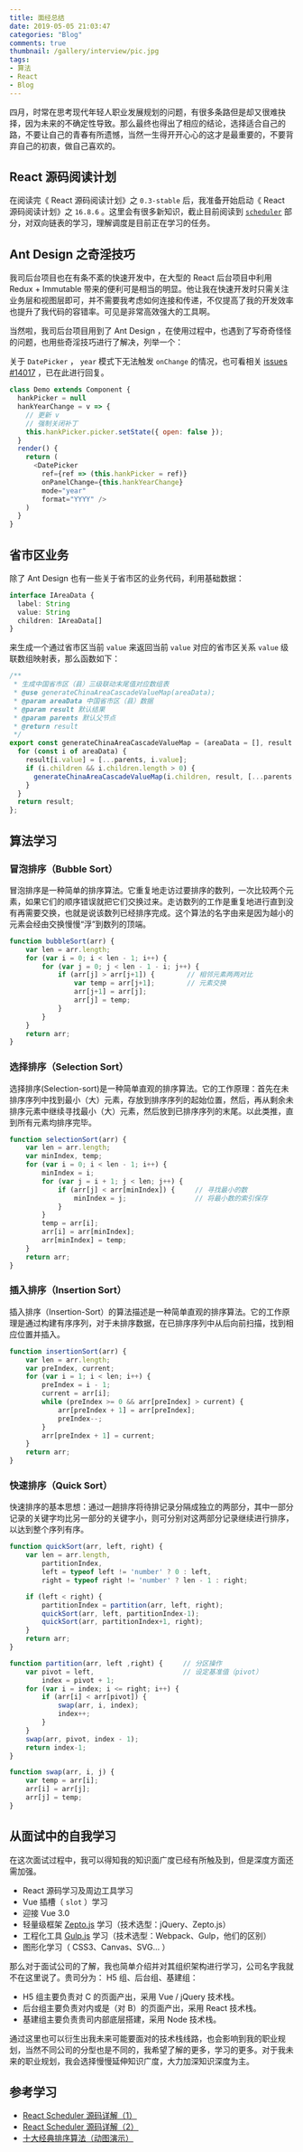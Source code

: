 ```yaml
---
title: 面经总结
date: 2019-05-05 21:03:47
categories: "Blog"
comments: true
thumbnail: /gallery/interview/pic.jpg
tags:
- 算法
- React
- Blog
---
```


<!-- no node -->

<!-- more -->

四月，时常在思考现代年轻人职业发展规划的问题，有很多条路但是却又很难抉择，因为未来的不确定性导致。那么最终也得出了相应的结论，选择适合自己的路，不要让自己的青春有所遗憾，当然一生得开开心心的这才是最重要的，不要背弃自己的初衷，做自己喜欢的。

## React 源码阅读计划

在阅读完《 React 源码阅读计划》之 `0.3-stable` 后，我准备开始启动《 React 源码阅读计划》之 `16.8.6` 。这里会有很多新知识，截止目前阅读到 [`scheduler`](https://github.com/facebook/react/tree/v16.8.6/packages/scheduler) 部分，对双向链表的学习，理解调度是目前正在学习的任务。

## Ant Design 之奇淫技巧

我司后台项目也在有条不紊的快速开发中，在大型的 React 后台项目中利用 Redux + Immutable 带来的便利可是相当的明显。他让我在快速开发时只需关注业务层和视图层即可，并不需要我考虑如何连接和传递，不仅提高了我的开发效率也提升了我代码的容错率。可见是非常高效强大的工具啊。

当然啦，我司后台项目用到了 Ant Design ，在使用过程中，也遇到了写奇奇怪怪的问题，也用些奇淫技巧进行了解决，列举一个：

关于 `DatePicker` ， `year` 模式下无法触发 `onChange` 的情况，也可看相关 [issues #14017](https://github.com/ant-design/ant-design/issues/14017#issuecomment-481544170) ，已在此进行回复。

```javascript
class Demo extends Component {
  hankPicker = null
  hankYearChange = v => {
    // 更新 v
    // 强制关闭补丁
    this.hankPicker.picker.setState({ open: false });
  }
  render() {
    return (
      <DatePicker
        ref={ref => (this.hankPicker = ref)}
        onPanelChange={this.hankYearChange}
        mode="year"
        format="YYYY" />
    )
  }
}
```

## 省市区业务

除了 Ant Design 也有一些关于省市区的业务代码，利用基础数据：

```typescript
interface IAreaData {
  label: String
  value: String
  children: IAreaData[]
}
```

来生成一个通过省市区当前 `value` 来返回当前 `value` 对应的省市区关系 `value` 级联数组映射表，那么函数如下：

```javascript
/**
 * 生成中国省市区（县）三级联动末尾值对应数组表
 * @use generateChinaAreaCascadeValueMap(areaData);
 * @param areaData 中国省市区（县）数据
 * @param result 默认结果
 * @param parents 默认父节点
 * @return result
 */
export const generateChinaAreaCascadeValueMap = (areaData = [], result = {}, parents = []) => {
  for (const i of areaData) {
    result[i.value] = [...parents, i.value];
    if (i.children && i.children.length > 0) {
      generateChinaAreaCascadeValueMap(i.children, result, [...parents, i.value]);
    }
  }
  return result;
};
```

## 算法学习

### 冒泡排序（Bubble Sort）

冒泡排序是一种简单的排序算法。它重复地走访过要排序的数列，一次比较两个元素，如果它们的顺序错误就把它们交换过来。走访数列的工作是重复地进行直到没有再需要交换，也就是说该数列已经排序完成。这个算法的名字由来是因为越小的元素会经由交换慢慢“浮”到数列的顶端。

```javascript
function bubbleSort(arr) {
    var len = arr.length;
    for (var i = 0; i < len - 1; i++) {
        for (var j = 0; j < len - 1 - i; j++) {
            if (arr[j] > arr[j+1]) {        // 相邻元素两两对比
                var temp = arr[j+1];        // 元素交换
                arr[j+1] = arr[j];
                arr[j] = temp;
            }
        }
    }
    return arr;
}
```

### 选择排序（Selection Sort）

选择排序(Selection-sort)是一种简单直观的排序算法。它的工作原理：首先在未排序序列中找到最小（大）元素，存放到排序序列的起始位置，然后，再从剩余未排序元素中继续寻找最小（大）元素，然后放到已排序序列的末尾。以此类推，直到所有元素均排序完毕。

```javascript
function selectionSort(arr) {
    var len = arr.length;
    var minIndex, temp;
    for (var i = 0; i < len - 1; i++) {
        minIndex = i;
        for (var j = i + 1; j < len; j++) {
            if (arr[j] < arr[minIndex]) {     // 寻找最小的数
                minIndex = j;                 // 将最小数的索引保存
            }
        }
        temp = arr[i];
        arr[i] = arr[minIndex];
        arr[minIndex] = temp;
    }
    return arr;
}
```

### 插入排序（Insertion Sort）

插入排序（Insertion-Sort）的算法描述是一种简单直观的排序算法。它的工作原理是通过构建有序序列，对于未排序数据，在已排序序列中从后向前扫描，找到相应位置并插入。

```javascript
function insertionSort(arr) {
    var len = arr.length;
    var preIndex, current;
    for (var i = 1; i < len; i++) {
        preIndex = i - 1;
        current = arr[i];
        while (preIndex >= 0 && arr[preIndex] > current) {
            arr[preIndex + 1] = arr[preIndex];
            preIndex--;
        }
        arr[preIndex + 1] = current;
    }
    return arr;
}
```

### 快速排序（Quick Sort）

快速排序的基本思想：通过一趟排序将待排记录分隔成独立的两部分，其中一部分记录的关键字均比另一部分的关键字小，则可分别对这两部分记录继续进行排序，以达到整个序列有序。

```javascript
function quickSort(arr, left, right) {
    var len = arr.length,
        partitionIndex,
        left = typeof left != 'number' ? 0 : left,
        right = typeof right != 'number' ? len - 1 : right;

    if (left < right) {
        partitionIndex = partition(arr, left, right);
        quickSort(arr, left, partitionIndex-1);
        quickSort(arr, partitionIndex+1, right);
    }
    return arr;
}

function partition(arr, left ,right) {     // 分区操作
    var pivot = left,                      // 设定基准值（pivot）
        index = pivot + 1;
    for (var i = index; i <= right; i++) {
        if (arr[i] < arr[pivot]) {
            swap(arr, i, index);
            index++;
        }
    }
    swap(arr, pivot, index - 1);
    return index-1;
}

function swap(arr, i, j) {
    var temp = arr[i];
    arr[i] = arr[j];
    arr[j] = temp;
}
```

## 从面试中的自我学习

在这次面试过程中，我可以得知我的知识面广度已经有所触及到，但是深度方面还需加强。

- React 源码学习及周边工具学习
- Vue 插槽（ `slot` ）学习
- 迎接 Vue 3.0
- 轻量级框架 [Zepto.js](http://www.zeptojs.cn/) 学习（技术选型：jQuery、Zepto.js）
- 工程化工具 [Gulp.js](https://gulpjs.com/) 学习（技术选型：Webpack、Gulp，他们的区别）
- 图形化学习（ CSS3、Canvas、SVG... ）

那么对于面试公司的了解，我也简单介绍并对其组织架构进行学习，公司名字我就不在这里说了。贵司分为： H5 组、后台组、基建组：

- H5 组主要负责对 C 的页面产出，采用 Vue / jQuery 技术栈。
- 后台组主要负责对内或是（对 B）的页面产出，采用 React 技术栈。
- 基建组主要负责贵司内部底层搭建，采用 Node 技术栈。

通过这里也可以衍生出我未来可能要面对的技术栈线路，也会影响到我的职业规划，当然不同公司的分型也是不同的，我希望了解的更多，学习的更多。对于我未来的职业规划，我会选择慢慢延伸知识广度，大力加深知识深度为主。

## 参考学习

- [React Scheduler 源码详解（1）](https://juejin.im/post/5c32c0c86fb9a049b7808665)
- [React Scheduler 源码详解（2）](https://juejin.im/post/5c61197ff265da2d9e173337)
- [十大经典排序算法（动图演示）](https://www.cnblogs.com/onepixel/articles/7674659.html)
